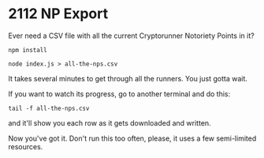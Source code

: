 # 2112 NP Export

Ever need a CSV file with all the current Cryptorunner Notoriety Points in it?

```
npm install

node index.js > all-the-nps.csv
```

It takes several minutes to get through all the runners. You just gotta wait.

If you want to watch its progress, go to another terminal and do this:

```
tail -f all-the-nps.csv
```

and it'll show you each row as it gets downloaded and written.

Now you've got it. Don't run this too often, please, it uses a few semi-limited resources.

